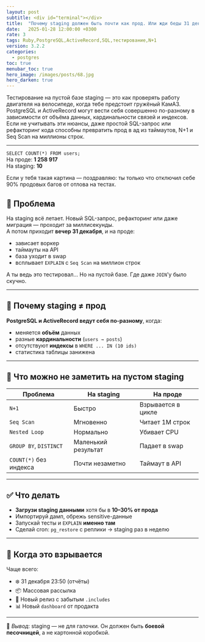 ```yaml
---
layout: post
subtitle: <div id="terminal"></div>
title:  "Почему staging должен быть почти как прод. Или жди беды 31 декабря в 23:50"
date:   2025-01-28 12:00:00 +0300
rate: 3
tags: Ruby,PostgreSQL,ActiveRecord,SQL,тестирование,N+1
version: 3.2.2
categories:
  - postgres
toc: true
menubar_toc: true
hero_image: /images/posts/68.jpg
hero_darken: true
---
```

Тестирование на пустой базе staging — это как проверять работу двигателя на велосипеде, когда тебе предстоит гружёный КамАЗ. PostgreSQL и ActiveRecord могут вести себя совершенно по-разному в зависимости от объёма данных, кардинальности связей и индексов. Если не учитывать эти нюансы, даже простой SQL-запрос или рефакторинг кода способны превратить прод в ад из таймаутов, N+1 и Seq Scan на миллионы строк.

---

`SELECT COUNT(*) FROM users;`  
На проде: **1 258 917**  
На staging: **10**

Если у тебя такая картина — поздравляю: ты только что отключил себе 90% продовых багов от отлова на тестах.

## 🎯 Проблема

На staging всё летает. Новый SQL-запрос, рефакторинг или даже миграция — проходит за миллисекунды.  
А потом приходит **вечер 31 декабря**, и на проде:

- зависает воркер
- таймауты на API
- база уходит в swap
- всплывает `EXPLAIN` с `Seq Scan` на миллион строк

А ты ведь это тестировал… Но на пустой базе. Где даже `JOIN`'у было скучно.

---

## 🧠 Почему staging ≠ прод

**PostgreSQL и ActiveRecord ведут себя по-разному**, когда:

- меняется **объём** данных
- разные **кардинальности** (`users → posts`)
- отсутствуют **индексы** в `WHERE ... IN (10 ids)`
- статистика таблицы занижена

---

## 🧪 Что можно не заметить на пустом staging

| Проблема                    | На staging           | На проде                |
|----------------------------|----------------------|-------------------------|
| `N+1`                      | Быстро               | Взрывается в цикле      |
| `Seq Scan`                 | Мгновенно            | Читает 1М строк         |
| `Nested Loop`              | Нормально            | Убивает CPU             |
| `GROUP BY`, `DISTINCT`     | Маленький результат  | Падает в swap           |
| `COUNT(*)` без индекса     | Почти незаметно      | Таймаут в API           |

---

## ✅ Что делать

- **Загрузи staging данными** хотя бы в **10–30% от прода**
- Импортируй дамп, обрежь sensitive-данные
- Запускай тесты и `EXPLAIN` **именно там**
- Сделай cron: `pg_restore` с реплики → staging раз в неделю

---

## 🧨 Когда это взрывается

Чаще всего:

- ❄️ 31 декабря 23:50 (отчёты)
- 📦 Массовая рассылка
- 🚀 Новый релиз с забытым `.includes`
- 📊 Новый `dashboard` от продакта

---

📌 _Вывод_: staging — не для галочки. Он должен быть **боевой песочницей**, а не картонной коробкой.
